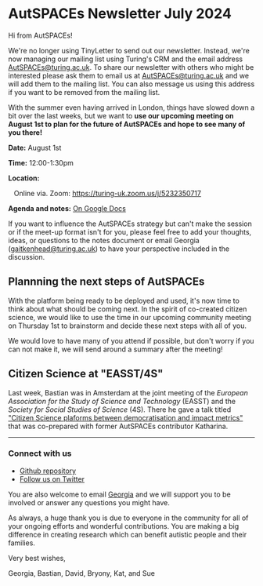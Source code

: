 AutSPACEs Newsletter July 2024
=======================

Hi from AutSPACEs! 

We're no longer using TinyLetter to send out our newsletter. Instead, we're now managing our mailing list using Turing's CRM and the email address AutSPACEs@turing.ac.uk. To share our newsletter with others who might be interested please ask them to email us at AutSPACEs@turing.ac.uk and we will add them to the mailing list. You can also message us using this address if you want to be removed from the mailing list. 

With the summer even having arrived in London, things have slowed down a bit over the last weeks, but we want to **use our upcoming meeting on August 1st to plan for the future of AutSPACEs and hope to see many of you there!**

**Date:** August 1st

**Time:** 12:00-1:30pm

**Location:**     

   Online via. Zoom: https://turing-uk.zoom.us/j/5232350717
   
**Agenda and notes:** [On Google Docs](https://docs.google.com/document/d/1ZzEDD--h2-W3i1VHUQ1nG91UtgvOzOJjv85FpNfLOyA/edit?usp=sharing)

If you want to influence the AutSPACEs strategy but can't make the session or if the meet-up format isn't for you, please feel free to add your thoughts, ideas, or questions to the notes document or email Georgia (gaitkenhead@turing.ac.uk) to have your perspective included in the discussion. 

## Plannning the next steps of AutSPACEs

With the platform being ready to be deployed and used, it's now time to think about what should be coming next. In the spirit of co-created citizen science, we would like to use the time in our upcoming community meeting on Thursday 1st to brainstorm and decide these next steps with all of you. 

We would love to have many of you attend if possible, but don't worry if you can not make it, we will send around a summary after the meeting!

## Citizen Science at "EASST/4S"

Last week, Bastian was in Amsterdam at the joint meeting of the _European Association for the Study of Science and Technology_ (EASST) and the _Society for Social Studies of Science_ (4S). There he gave a talk titled ["Citizen Science plaforms between democratisation and impact metrics"](https://zenodo.org/records/13124100) that was co-prepared with former AutSPACEs contributor Katharina.




-------------------------------------------

### Connect with us

*   [Github repository](https://github.com/alan-turing-institute/AutSPACEs)
*   [Follow us on Twitter](https://twitter.com/AutSpaces)

You are also welcome to email [Georgia](mailto:gaitkenhead@turing.ac.uk) and we will support you to be involved or answer any questions you might have.

As always, a huge thank you is due to everyone in the community for all of your ongoing efforts and wonderful contributions. You are making a big difference in creating research which can benefit autistic people and their families.

Very best wishes,

Georgia, Bastian, David, Bryony, Kat, and Sue
